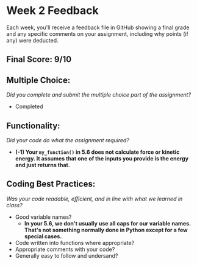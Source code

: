 # Week 2 Feedback
Each week, you'll receive a feedback file in GitHub showing a final grade and any specific comments on your assignment, including why points (if any) were deducted.


## Final Score: 9/10

## Multiple Choice:
_Did you complete and submit the multiple choice part of the assignment?_
* Completed

## Functionality: 
_Did your code do what the assignment required?_
* **(-1) Your `my_function()` in 5.6 does not calculate force or kinetic energy. It assumes that one of the inputs you provide is the energy and just returns that.**

## Coding Best Practices:
_Was your code readable, efficient, and in line with what we learned in class?_
* Good variable names?
  * **In your 5.6, we don't usually use all caps for our variable names. That's not something normally done in Python except for a few special cases.**
* Code written into functions where appropriate?
* Appropriate comments with your code?
* Generally easy to follow and undersand?
